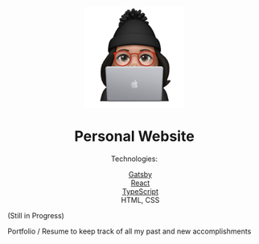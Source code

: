 <div align="center">
  <img align="center" src="https://github.com/gelicamarie/gelicamarie.github.io/blob/main/src/content/Animoji.png" width="200" height="200">
  <h1> Personal Website </h1>
  <p> Technologies:
    <ul type="none">
      <li> <a href= "https://www.gatsbyjs.com/">Gatsby </a></li> 
      <li> <a href="https://reactjs.org/">React</a></li>
      <li> <a href="https://www.typescriptlang.org/"> TypeScript</a> </li>
      <li> HTML, CSS </li>
    <ul>
  </p>
</div>
    (Still in Progress)
    <p> Portfolio / Resume to keep track of all my past and new accomplishments

